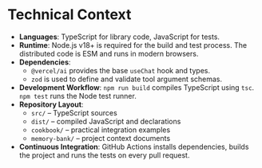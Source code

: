 # Technical Context

- **Languages**: TypeScript for library code, JavaScript for tests.
- **Runtime**: Node.js v18+ is required for the build and test process. The distributed code is ESM and runs in modern browsers.
- **Dependencies**:
  - `@vercel/ai` provides the base `useChat` hook and types.
  - `zod` is used to define and validate tool argument schemas.
- **Development Workflow**: `npm run build` compiles TypeScript using `tsc`. `npm test` runs the Node test runner.
- **Repository Layout**:
  - `src/` – TypeScript sources
  - `dist/` – compiled JavaScript and declarations
  - `cookbook/` – practical integration examples
  - `memory-bank/` – project context documents
- **Continuous Integration**: GitHub Actions installs dependencies, builds the project and runs the tests on every pull request.
